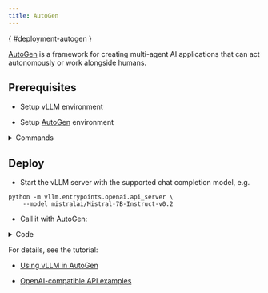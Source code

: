 ```yaml
---
title: AutoGen
---
```

[](){ #deployment-autogen }

[AutoGen](https://github.com/microsoft/autogen) is a framework for creating multi-agent AI applications that can act autonomously or work alongside humans.

## Prerequisites

- Setup vLLM environment

- Setup [AutoGen](https://microsoft.github.io/autogen/0.2/docs/installation/) environment

<details>
<summary>Commands</summary>

```console
pip install vllm

# Install AgentChat and OpenAI client from Extensions
# AutoGen requires Python 3.10 or later.
pip install -U "autogen-agentchat" "autogen-ext[openai]"
```

</details>

## Deploy

- Start the vLLM server with the supported chat completion model, e.g.

```console
python -m vllm.entrypoints.openai.api_server \
    --model mistralai/Mistral-7B-Instruct-v0.2
```

- Call it with AutoGen:

<details>
<summary>Code</summary>

```python
import asyncio
from autogen_core.models import UserMessage
from autogen_ext.models.openai import OpenAIChatCompletionClient
from autogen_core.models import ModelFamily


async def main() -> None:
    # Create a model client
    model_client = OpenAIChatCompletionClient(
        model="mistralai/Mistral-7B-Instruct-v0.2",
        base_url="http://{your-vllm-host-ip}:{your-vllm-host-port}/v1",
        api_key="EMPTY",
        model_info={
            "vision": False,
            "function_calling": False,
            "json_output": False,
            "family": ModelFamily.MISTRAL,
            "structured_output": True,
        },
    )

    messages = [UserMessage(content="Write a very short story about a dragon.", source="user")]

    # Create a stream.
    stream = model_client.create_stream(messages=messages)

    # Iterate over the stream and print the responses.
    print("Streamed responses:")
    async for response in stream:
        if isinstance(response, str):
            # A partial response is a string.
            print(response, flush=True, end="")
        else:
            # The last response is a CreateResult object with the complete message.
            print("\n\n------------\n")
            print("The complete response:", flush=True)
            print(response.content, flush=True)

    # Close the client when done.
    await model_client.close()


asyncio.run(main())
```

</details>

For details, see the tutorial:

- [Using vLLM in AutoGen](https://microsoft.github.io/autogen/0.2/docs/topics/non-openai-models/local-vllm/)

- [OpenAI-compatible API examples](https://microsoft.github.io/autogen/stable/reference/python/autogen_ext.models.openai.html#autogen_ext.models.openai.OpenAIChatCompletionClient)
